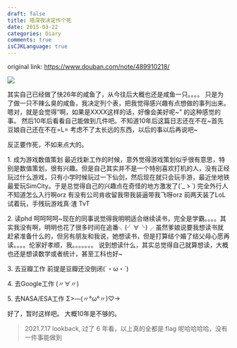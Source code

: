 ```yaml
---
draft: false
title: 唔深夜决定作个死
date: 2015-03-22
categories: Diary
comments: true
isCJKLanguage: true
---
```


original link: https://www.douban.com/note/489910218/

![](../../assets/images/2015/03/p25654912.jpg)



其实自己已经做了快26年的咸鱼了，从今往后大概也还是咸鱼一只。。。。
只是为了做一只不辣么臭的咸鱼，我决定列个表，把我觉得感兴趣有点想做的事列出来。嗯对，就是会觉得“啊，如果是XXXX这样的话，好像会美好呢~” 的这种感觉的事。
然后10年后看看自己能做到几件吧。不知道10年后这篇日志还在不在~首先豆娘自己还在不在=L=
考虑不了太长远的东西，以后的事以后再说吧~

反正要作死，不如来点大的。

1\. 成为游戏数值策划
最近找新工作的时候，意外觉得游戏策划似乎很有意思，特别是数值策划，很有兴趣。但是自己其实并不是一个特别喜欢打机的人，没有正经玩过什么游戏，只有小学时候玩过一下仙剑，然后现在就只会玩手游，最近坐地铁最爱玩SimCity。于是总觉得自己的兴趣点在奇怪的地方激发了(´\_ゝ\`) 完全外行人不知道怎么入行啊orz 有没有公司肯收留我带我装逼带我飞呀orz
前两天装了LoL试着玩，手残玩游戏真·渣 TvT

2\. 读phd
呵呵呵呵~现在的同事说觉得我明明适合继续读书，完全是学霸。。。。其实我没有啊，明明也花了很多时间在追番╮(╯∀╰)╭ 虽然爹娘说要我想读书就赶紧准备什么的，但另有朋友和我说，她想读书，但是打算结个婚了结父母心愿再读。。。。伦家好孝顺，我。。。。。。。
说到想读什么，其实总觉得自己就算想读，大概也还是想读数学或者统计，甚至工科也好~

3\. 去豆瓣工作
前提是豆瓣还没倒闭(\`・ω・´)

4\. 去Google工作
(〃∀〃)

5\. 去NASA/ESA工作
Σ>―(〃°ω°〃)♡→


好了，暂时这样吧。
大概10年是不够的。

> 2021.7.17 lookback, 过了 6 年看，以上真的全都是 flag 呢哈哈哈哈，没有一件事能做到
